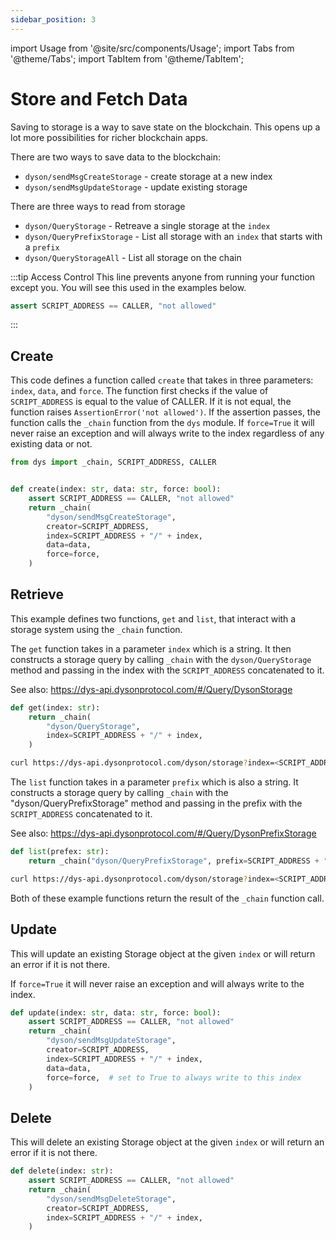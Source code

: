 ```yaml
---
sidebar_position: 3
---
```

import Usage from '@site/src/components/Usage';
import Tabs from '@theme/Tabs';
import TabItem from '@theme/TabItem';

# Store and Fetch Data

Saving to storage is a way to save state on the blockchain. This opens up a lot more possibilities for richer blockchain apps.

There are two ways to save data to the blockchain:

- `dyson/sendMsgCreateStorage` - create storage at a new index
- `dyson/sendMsgUpdateStorage` - update existing storage

There are three ways to read from storage

- `dyson/QueryStorage` - Retreave a single storage at the `index`
- `dyson/QueryPrefixStorage` - List all storage with an `index` that starts with a `prefix`
- `dyson/QueryStorageAll` - List all storage on the chain

:::tip Access Control
This line prevents anyone from running your function except you. You will see
this used in the examples below.

```python
assert SCRIPT_ADDRESS == CALLER, "not allowed"
```

:::

## Create

This code defines a function called `create` that takes in three parameters: `index`, `data`, and `force`. The function first checks if the value of `SCRIPT_ADDRESS` is equal to the value of CALLER. If it is not equal, the function raises `AssertionError('not allowed')`. If the assertion passes, the function calls the `_chain` function from the `dys` module.
If `force=True` it will never raise an exception and will always write to the index regardless of any existing data or not.

```python showLineNumbers
from dys import _chain, SCRIPT_ADDRESS, CALLER


def create(index: str, data: str, force: bool):
    assert SCRIPT_ADDRESS == CALLER, "not allowed"
    return _chain(
        "dyson/sendMsgCreateStorage",
        creator=SCRIPT_ADDRESS,
        index=SCRIPT_ADDRESS + "/" + index,
        data=data,
        force=force,
    )
```

## Retrieve

This example defines two functions, `get` and `list`, that interact with a storage system using the `_chain` function.

The `get` function takes in a parameter `index` which is a string. It then constructs a storage query by calling `_chain` with the `dyson/QueryStorage` method and passing in the index with the `SCRIPT_ADDRESS` concatenated to it.

See also: https://dys-api.dysonprotocol.com/#/Query/DysonStorage

<Tabs groupId="client">
<TabItem value="python" label="Python">

```python showLineNumbers
def get(index: str):
    return _chain(
        "dyson/QueryStorage",
        index=SCRIPT_ADDRESS + "/" + index,
    )
```

</TabItem>
<TabItem value="curl" label="Curl">


```bash showLineNumbers
curl https://dys-api.dysonprotocol.com/dyson/storage?index=<SCRIPT_ADDRESS>/<index>
```

</TabItem>
</Tabs>

The `list` function takes in a parameter `prefix` which is also a string. It constructs a storage query by calling `_chain` with the "dyson/QueryPrefixStorage" method and passing in the prefix with the `SCRIPT_ADDRESS` concatenated to it.

See also: https://dys-api.dysonprotocol.com/#/Query/DysonPrefixStorage


<Tabs groupId="client">
<TabItem value="python" label="Python">

```python showLineNumbers
def list(prefex: str):
    return _chain("dyson/QueryPrefixStorage", prefix=SCRIPT_ADDRESS + "/" + prefex)
```

</TabItem>
<TabItem value="curl" label="Curl">

```bash showLineNumbers
curl https://dys-api.dysonprotocol.com/dyson/storage?index=<SCRIPT_ADDRESS>/<index>
```

</TabItem>
</Tabs>

Both of these example functions return the result of the `_chain` function call.

## Update

This will update an existing Storage object at the given `index` or will return an
error if it is not there.

If `force=True` it will never raise an exception and will always write to the index.

```python showLineNumbers
def update(index: str, data: str, force: bool):
    assert SCRIPT_ADDRESS == CALLER, "not allowed"
    return _chain(
        "dyson/sendMsgUpdateStorage",
        creator=SCRIPT_ADDRESS,
        index=SCRIPT_ADDRESS + "/" + index,
        data=data,
        force=force,  # set to True to always write to this index
    )

```

## Delete

This will delete an existing Storage object at the given `index` or will return an
error if it is not there.

```python showLineNumbers
def delete(index: str):
    assert SCRIPT_ADDRESS == CALLER, "not allowed"
    return _chain(
        "dyson/sendMsgDeleteStorage",
        creator=SCRIPT_ADDRESS,
        index=SCRIPT_ADDRESS + "/" + index,
    )
```
